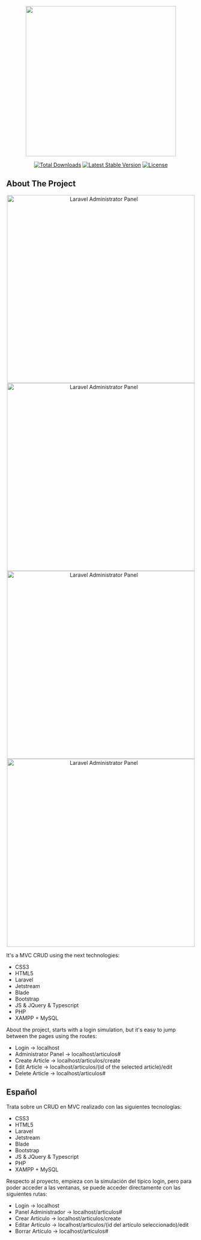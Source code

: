 <p align="center"><a href="https://laravel.com" target="_blank"><img src="https://raw.githubusercontent.com/laravel/art/master/logo-lockup/5%20SVG/2%20CMYK/1%20Full%20Color/laravel-logolockup-cmyk-red.svg" width="400"></a></p>

<p align="center">
<a href="https://packagist.org/packages/laravel/framework"><img src="https://img.shields.io/packagist/dt/laravel/framework" alt="Total Downloads"></a>
<a href="https://packagist.org/packages/laravel/framework"><img src="https://img.shields.io/packagist/v/laravel/framework" alt="Latest Stable Version"></a>
<a href="https://packagist.org/packages/laravel/framework"><img src="https://img.shields.io/packagist/l/laravel/framework" alt="License"></a>
</p>

## About The Project
<p align="center">
    <img src="https://i.imgur.com/I83LMnm.png" width="500" alt="Laravel Administrator Panel">
    <img src="https://i.imgur.com/Sc7kqYy.png" width="500" alt="Laravel Administrator Panel">
    <img src="https://i.imgur.com/Tg81btu.png" width="500" alt="Laravel Administrator Panel">
    <img src="https://i.imgur.com/b5Y3TZU.png" width="500" alt="Laravel Administrator Panel">
</p>

It's a MVC CRUD using the next technologies:

- CSS3
- HTML5
- Laravel
- Jetstream
- Blade
- Bootstrap
- JS & JQuery & Typescript
- PHP 
- XAMPP + MySQL

About the project, starts with a login simulation, but it's easy to jump between the pages using the routes:

- Login -> localhost
- Administrator Panel -> localhost/articulos#
- Create Article -> localhost/articulos/create
- Edit Article -> localhost/articulos/(id of the selected article)/edit
- Delete Article -> localhost/articulos#

Español
-------
Trata sobre un CRUD en MVC realizado con las siguientes tecnologías:

- CSS3
- HTML5
- Laravel
- Jetstream
- Blade
- Bootstrap
- JS & JQuery & Typescript
- PHP 
- XAMPP + MySQL 

Respecto al proyecto, empieza con la simulación del típico login, pero para poder acceder a las ventanas, se puede acceder directamente 
con las siguientes rutas:

- Login -> localhost
- Panel Administrador -> localhost/articulos#
- Crear Artículo -> localhost/articulos/create
- Editar Artículo -> localhost/articulos/(id del artículo seleccionado)/edit
- Borrar Artículo -> localhost/articulos#

